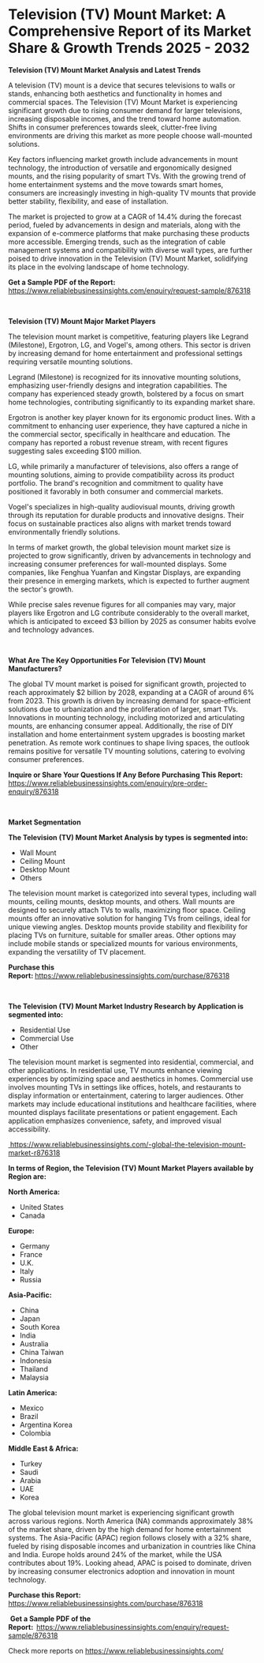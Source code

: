 <p><h1>Television (TV) Mount Market: A Comprehensive Report of its Market Share & Growth Trends 2025 - 2032</h1></p><p><strong>Television (TV) Mount Market Analysis and Latest Trends</strong></p>
<p><p>A television (TV) mount is a device that secures televisions to walls or stands, enhancing both aesthetics and functionality in homes and commercial spaces. The Television (TV) Mount Market is experiencing significant growth due to rising consumer demand for larger televisions, increasing disposable incomes, and the trend toward home automation. Shifts in consumer preferences towards sleek, clutter-free living environments are driving this market as more people choose wall-mounted solutions.</p><p>Key factors influencing market growth include advancements in mount technology, the introduction of versatile and ergonomically designed mounts, and the rising popularity of smart TVs. With the growing trend of home entertainment systems and the move towards smart homes, consumers are increasingly investing in high-quality TV mounts that provide better stability, flexibility, and ease of installation.</p><p>The market is projected to grow at a CAGR of 14.4% during the forecast period, fueled by advancements in design and materials, along with the expansion of e-commerce platforms that make purchasing these products more accessible. Emerging trends, such as the integration of cable management systems and compatibility with diverse wall types, are further poised to drive innovation in the Television (TV) Mount Market, solidifying its place in the evolving landscape of home technology.</p></p>
<p><strong>Get a Sample PDF of the Report:&nbsp;</strong> <a href="https://www.reliablebusinessinsights.com/enquiry/request-sample/876318?utm_campaign=2215&utm_medium=2&utm_source=Github&utm_content=ia&utm_term=21032025&utm_id=television-tv-mount">https://www.reliablebusinessinsights.com/enquiry/request-sample/876318</a></p>
<p>&nbsp;</p>
<p><strong>Television (TV) Mount Major Market Players</strong></p>
<p><p>The television mount market is competitive, featuring players like Legrand (Milestone), Ergotron, LG, and Vogel's, among others. This sector is driven by increasing demand for home entertainment and professional settings requiring versatile mounting solutions.</p><p>Legrand (Milestone) is recognized for its innovative mounting solutions, emphasizing user-friendly designs and integration capabilities. The company has experienced steady growth, bolstered by a focus on smart home technologies, contributing significantly to its expanding market share.</p><p>Ergotron is another key player known for its ergonomic product lines. With a commitment to enhancing user experience, they have captured a niche in the commercial sector, specifically in healthcare and education. The company has reported a robust revenue stream, with recent figures suggesting sales exceeding $100 million.</p><p>LG, while primarily a manufacturer of televisions, also offers a range of mounting solutions, aiming to provide compatibility across its product portfolio. The brand's recognition and commitment to quality have positioned it favorably in both consumer and commercial markets.</p><p>Vogel's specializes in high-quality audiovisual mounts, driving growth through its reputation for durable products and innovative designs. Their focus on sustainable practices also aligns with market trends toward environmentally friendly solutions.</p><p>In terms of market growth, the global television mount market size is projected to grow significantly, driven by advancements in technology and increasing consumer preferences for wall-mounted displays. Some companies, like Fenghua Yuanfan and Kingstar Displays, are expanding their presence in emerging markets, which is expected to further augment the sector's growth.</p><p>While precise sales revenue figures for all companies may vary, major players like Ergotron and LG contribute considerably to the overall market, which is anticipated to exceed $3 billion by 2025 as consumer habits evolve and technology advances.</p></p>
<p>&nbsp;</p>
<p><strong>What Are The Key Opportunities For Television (TV) Mount Manufacturers?</strong></p>
<p><p>The global TV mount market is poised for significant growth, projected to reach approximately $2 billion by 2028, expanding at a CAGR of around 6% from 2023. This growth is driven by increasing demand for space-efficient solutions due to urbanization and the proliferation of larger, smart TVs. Innovations in mounting technology, including motorized and articulating mounts, are enhancing consumer appeal. Additionally, the rise of DIY installation and home entertainment system upgrades is boosting market penetration. As remote work continues to shape living spaces, the outlook remains positive for versatile TV mounting solutions, catering to evolving consumer preferences.</p></p>
<p><strong>Inquire or Share Your Questions If Any Before Purchasing This Report:</strong> <a href="https://www.reliablebusinessinsights.com/enquiry/pre-order-enquiry/876318?utm_campaign=2215&utm_medium=2&utm_source=Github&utm_content=ia&utm_term=21032025&utm_id=television-tv-mount">https://www.reliablebusinessinsights.com/enquiry/pre-order-enquiry/876318</a></p>
<p>&nbsp;</p>
<p><strong>Market Segmentation</strong></p>
<p><strong>The Television (TV) Mount Market Analysis by types is segmented into:</strong></p>
<p><ul><li>Wall Mount</li><li>Ceiling Mount</li><li>Desktop Mount</li><li>Others</li></ul></p>
<p><p>The television mount market is categorized into several types, including wall mounts, ceiling mounts, desktop mounts, and others. Wall mounts are designed to securely attach TVs to walls, maximizing floor space. Ceiling mounts offer an innovative solution for hanging TVs from ceilings, ideal for unique viewing angles. Desktop mounts provide stability and flexibility for placing TVs on furniture, suitable for smaller areas. Other options may include mobile stands or specialized mounts for various environments, expanding the versatility of TV placement.</p></p>
<p><strong>Purchase this Report:&nbsp;</strong><a href="https://www.reliablebusinessinsights.com/purchase/876318?utm_campaign=2215&utm_medium=2&utm_source=Github&utm_content=ia&utm_term=21032025&utm_id=television-tv-mount">https://www.reliablebusinessinsights.com/purchase/876318</a></p>
<p>&nbsp;</p>
<p><strong>The Television (TV) Mount Market Industry Research by Application is segmented into:</strong></p>
<p><ul><li>Residential Use</li><li>Commercial Use</li><li>Other</li></ul></p>
<p><p>The television mount market is segmented into residential, commercial, and other applications. In residential use, TV mounts enhance viewing experiences by optimizing space and aesthetics in homes. Commercial use involves mounting TVs in settings like offices, hotels, and restaurants to display information or entertainment, catering to larger audiences. Other markets may include educational institutions and healthcare facilities, where mounted displays facilitate presentations or patient engagement. Each application emphasizes convenience, safety, and improved visual accessibility.</p></p>
<p><a href="https://www.reliablebusinessinsights.com/-global-the-television-mount-market-r876318?utm_campaign=2215&utm_medium=2&utm_source=Github&utm_content=ia&utm_term=21032025&utm_id=television-tv-mount">&nbsp;https://www.reliablebusinessinsights.com/-global-the-television-mount-market-r876318</a></p>
<p><strong>In terms of Region, the Television (TV) Mount Market Players available by Region are:</strong></p>
<p>
    <p> <strong> North America: </strong>
        <ul>
            <li>United States</li>
            <li>Canada</li>
        </ul>
        </p> 
    <p> <strong> Europe: </strong>
        <ul>
            <li>Germany</li>
            <li>France</li>
            <li>U.K.</li>
            <li>Italy</li>
            <li>Russia</li>
        </ul>
        </p> 
    <p> <strong> Asia-Pacific: </strong>
        <ul>
            <li>China</li>
            <li>Japan</li>
            <li>South Korea</li>
            <li>India</li>
            <li>Australia</li>
            <li>China Taiwan</li>
            <li>Indonesia</li>
            <li>Thailand</li>
            <li>Malaysia</li>
        </ul>
        </p> 
    <p> <strong> Latin America: </strong>
        <ul>
            <li>Mexico</li>
            <li>Brazil</li>
            <li>Argentina Korea</li>
            <li>Colombia</li>
        </ul>
        </p> 
    <p> <strong> Middle East & Africa: </strong>
        <ul>
            <li>Turkey</li>
            <li>Saudi</li>
            <li>Arabia</li>
            <li>UAE</li>
            <li>Korea</li>
        </ul>
    </p>
    </p>
<p><p>The global television mount market is experiencing significant growth across various regions. North America (NA) commands approximately 38% of the market share, driven by the high demand for home entertainment systems. The Asia-Pacific (APAC) region follows closely with a 32% share, fueled by rising disposable incomes and urbanization in countries like China and India. Europe holds around 24% of the market, while the USA contributes about 19%. Looking ahead, APAC is poised to dominate, driven by increasing consumer electronics adoption and innovation in mount technology.</p></p>
<p><strong>Purchase this Report: </strong><a href="https://www.reliablebusinessinsights.com/purchase/876318?utm_campaign=2215&utm_medium=2&utm_source=Github&utm_content=ia&utm_term=21032025&utm_id=television-tv-mount">https://www.reliablebusinessinsights.com/purchase/876318</a></p>
<p>&nbsp;<strong>Get a Sample PDF of the Report:&nbsp;&nbsp;</strong><a href="https://www.reliablebusinessinsights.com/enquiry/request-sample/876318?utm_campaign=2215&utm_medium=2&utm_source=Github&utm_content=ia&utm_term=21032025&utm_id=television-tv-mount">https://www.reliablebusinessinsights.com/enquiry/request-sample/876318</a></p>
<p><strong></strong></p>
<p>Check more reports on <a href="https://www.reliablebusinessinsights.com/?utm_campaign=2215&utm_medium=2&utm_source=Github&utm_content=ia&utm_term=21032025&utm_id=television-tv-mount">https://www.reliablebusinessinsights.com/</a></p>